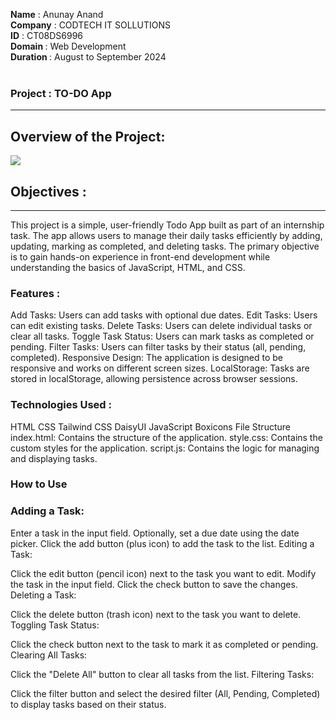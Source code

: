 <b>Name</b> : Anunay Anand <br/>
<b>Company</b> : CODTECH IT SOLLUTIONS <br/>
<b>ID</b> : CT08DS6996 <br/>
<b>Domain </b>: Web Development <br/>
<b>Duration </b>: August to September 2024 <br/>
<br>
<h3>Project : TO-DO App</h3>
<hr/>
<h2>Overview of the Project:</h2>
<img src="https://i.postimg.cc/Fz1CqFGG/Screenshot-2024-08-21-201331.png">

<h2>Objectives : </h2>
<hr/>
<p>This project is a simple, user-friendly Todo App built as part of an internship task. The app allows users to manage their daily tasks efficiently by adding, updating, marking as completed, and deleting tasks. The primary objective is to gain hands-on experience in front-end development while understanding the basics of JavaScript, HTML, and CSS.</p>
<h3>Features : </h3>
<p>Add Tasks: Users can add tasks with optional due dates. Edit Tasks: Users can edit existing tasks. Delete Tasks: Users can delete individual tasks or clear all tasks. Toggle Task Status: Users can mark tasks as completed or pending. Filter Tasks: Users can filter tasks by their status (all, pending, completed). Responsive Design: The application is designed to be responsive and works on different screen sizes. LocalStorage: Tasks are stored in localStorage, allowing persistence across browser sessions.</p>
<h3>Technologies Used : </h3>
<p>HTML CSS Tailwind CSS DaisyUI JavaScript Boxicons File Structure index.html: Contains the structure of the application. style.css: Contains the custom styles for the application. script.js: Contains the logic for managing and displaying tasks.</p>
<h3>How to Use</h3>
  <h3>Adding a Task:</h3>
<p>Enter a task in the input field. Optionally, set a due date using the date picker. Click the add button (plus icon) to add the task to the list. Editing a Task:
</p>
<p>Click the edit button (pencil icon) next to the task you want to edit. Modify the task in the input field. Click the check button to save the changes. Deleting a Task:</p>

<p>Click the delete button (trash icon) next to the task you want to delete. Toggling Task Status:</p>

<p>Click the check button next to the task to mark it as completed or pending. Clearing All Tasks:
</p>
<p>Click the "Delete All" button to clear all tasks from the list. Filtering Tasks:</p>

<p>Click the filter button and select the desired filter (All, Pending, Completed) to display tasks based on their status.
</p>
